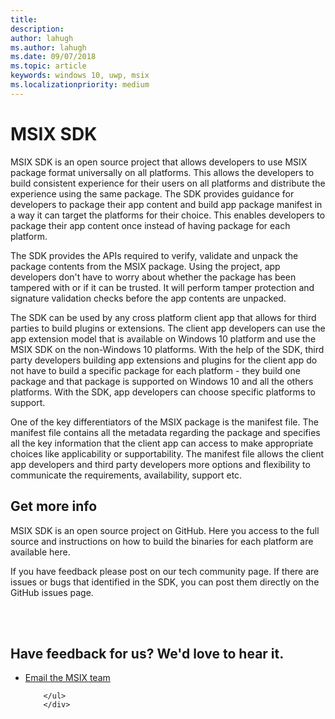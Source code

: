 ```yaml
---
title:
description: 
author: lahugh
ms.author: lahugh
ms.date: 09/07/2018
ms.topic: article
keywords: windows 10, uwp, msix
ms.localizationpriority: medium
---
```


# MSIX SDK 

MSIX SDK is an open source project that allows developers to use MSIX package format universally on all platforms. This allows the developers to build consistent experience for their users on all platforms and distribute the experience using the same package. The SDK provides guidance for developers to package their app content and build app package manifest in a way it can target the platforms for their choice. This enables developers to package their app content once instead of having package for each platform. 

The SDK provides the APIs required to verify, validate and unpack the package contents from the MSIX package. Using the project, app developers don't have to worry about whether the package has been tampered with or if it can be trusted. It will perform tamper protection and signature validation checks before the app contents are unpacked. 

The SDK can be used by any cross platform client app that allows for third parties to build plugins or extensions. The client app developers can use the app extension model that is available on Windows 10 platform and use the MSIX SDK on the non-Windows 10 platforms. With the help of the SDK, third party developers building app extensions and plugins for the client app do not have to build a specific package for each platform - they build one package and that package is supported on Windows 10 and all the others platforms. With the SDK, app developers can choose specific platforms to support. 

One of the key differentiators of the MSIX package is the manifest file. The manifest file contains all the metadata regarding the package and specifies all the key information that the client app can access to make appropriate choices like applicability or supportability. The manifest file allows the client app developers and third party developers more options and flexibility to communicate the requirements, availability, support etc. 

## Get more info

MSIX SDK is an open source project on GitHub. Here you access to the full source and instructions on how to build the binaries for each platform are available here. 

If you have feedback please post on our tech community page. If there are issues or bugs that identified in the SDK, you can post them directly on the GitHub issues page. 



<br>
<br>

<div class="container centered pageFooter">
        <h2>Have feedback for us? We'd love to hear it.</h2>
        <ul class="links">
           <li>
                <a href="mailto:MSIXWebsiteFeedback@service.microsoft.com" data-linktype="external">
                    Email the MSIX team
                </a>
            </li>
           
        </ul>
		</div>
<!--
 <div class="container centered pageFooter">
        <h2>Keep in touch with us</h2>
        <ul class="links">
           <li>
                <a href="https://techcommunity.microsoft.com/t5/MSIX/ct-p/MSIX">
                    MSIX tech community
                </a>
            </li>
            <li>
                <a href="https://github.com/Microsoft/MSIX-PackageSupportFramework/issues">
                    Package Support Framework
                </a>
            </li>
            <li>
                <a href="https://github.com/Microsoft/msix-packaging/issues">
                    MSIX SDK
                </a>
            </li>
            <li>
                <a href="https://twitter.com/#!/search/realtime/%23msix">
                    Twitter
                </a>
            </li>
        </ul>
    </div>
</div>
-->

